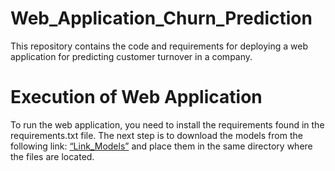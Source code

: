 # Web_Application_Churn_Prediction
This repository contains the code and requirements for deploying a web application for predicting customer turnover in a company.

# Execution of Web Application

To run the web application, you need to install the requirements found in the requirements.txt file. The next step is to download the models from the following link: [“Link_Models”](https://drive.google.com/drive/folders/180MNuiBrpfTtyTF5-dmcwZQXJQ-hdyo-?usp=sharing) and place them in the same directory where the files are located.

